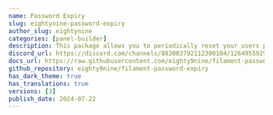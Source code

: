 ```yaml
---
name: Password Expiry
slug: eightynine-password-expiry
author_slug: eightynine
categories: [panel-builder]
description: This package allows you to periodically reset your users passwords to enforce security.
discord_url: https://discord.com/channels/883083792112300104/1264955929376587988
docs_url: https://raw.githubusercontent.com/eighty9nine/filament-password-expiry/3.x/README.md
github_repository: eighty9nine/filament-password-expiry
has_dark_theme: true
has_translations: true
versions: [3]
publish_date: 2024-07-22
---
```


